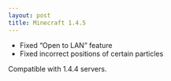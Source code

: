 ```yaml
---
layout: post
title: Minecraft 1.4.5
---
```

* Fixed “Open to LAN” feature
* Fixed incorrect positions of certain particles

Compatible with 1.4.4 servers.